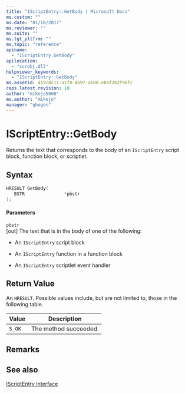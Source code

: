 ```yaml
---
title: "IScriptEntry::GetBody | Microsoft Docs"
ms.custom: ""
ms.date: "01/18/2017"
ms.reviewer: ""
ms.suite: ""
ms.tgt_pltfrm: ""
ms.topic: "reference"
apiname: 
  - "IScriptEntry.GetBody"
apilocation: 
  - "scrobj.dll"
helpviewer_keywords: 
  - "IScriptEntry::GetBody"
ms.assetid: 419c8c11-a1f8-4b97-ab00-e8af2b2f9bfc
caps.latest.revision: 10
author: "mikejo5000"
ms.author: "mikejo"
manager: "ghogen"
---
```

# IScriptEntry::GetBody
Returns the text that corresponds to the body of an `IScriptEntry` script block, function block, or scriptlet.  
  
## Syntax  
  
```cpp
HRESULT GetBody(  
   BSTR               *pbstr  
);  
```  
  
#### Parameters  
 `pbstr`  
 [out] The text that is in the body of one of the following:  
  
- An `IScriptEntry` script block  
  
- An `IScriptEntry` function in a function block  
  
- An `IScriptEntry` scriptlet event handler  
  
## Return Value  
 An `HRESULT`. Possible values include, but are not limited to, those in the following table.  
  
|Value|Description|  
|-----------|-----------------|  
|`S_OK`|The method succeeded.|  
  
## Remarks  
  
## See also  
 [IScriptEntry Interface](../../winscript/reference/iscriptentry-interface.md)